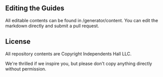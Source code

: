 ## Editing the Guides

All editable contents can be found in /generator/content. You can edit the markdown directly and submit a pull request.

## License

All repository contents are Copyright Independents Hall LLC. 

We're thrilled if we inspire you, but please don't copy anything directly without permission. 



